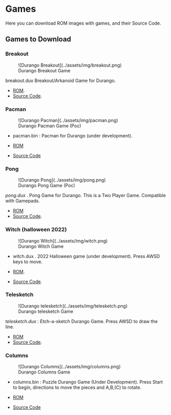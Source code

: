 # Games

Here you can download ROM images with games, and their Source Code.

## Games to Download

### Breakout

<figure markdown>
![Durango Breakout](../assets/img/breakout.png)
<figcaption>Durango Breakout Game</figcaption>
</figure>

breakout.dux Breakout/Arkanoid Game for Durango.

* [ROM](../assets/bin/breakout.dux).
* [Source Code](https://github.com/durangoretro/arkanoid).

### Pacman

<figure markdown>
![Durango Pacman](../assets/img/pacman.png)
<figcaption>Durango Pacman Game (Poc)</figcaption>
</figure>

* pacman.bin : Pacman for Durango (under development).

* [ROM](../assets/bin/pacman.bin)
* [Source Code]()

### Pong

<figure markdown>
![Durango Pong](../assets/img/pong.png)
<figcaption>Durango Pong Game (Poc)</figcaption>
</figure>

_pong.dux_ . Pong Game for Durango. This is a Two Player Game. Compatible with Gamepads.

* [ROM](../assets/bin/pong.dux)
* [Source Code](https://github.com/durangoretro/durango_demos/blob/main/pong.s).

### Witch (halloween 2022)

<figure markdown>
![Durango Witch](../assets/img/witch.png)
<figcaption>Durango Witch Game</figcaption>
</figure>

* witch.dux . 2022 Halloween game (under development). Press AWSD keys to move.

* [ROM](../assets/bin/witch.dux).
* [Source Code](https://github.com/durangoretro/witch).

### Telesketch


<figure markdown>
![Durango telesketch](../assets/img/telesketch.png)
<figcaption>Durango telesketch Game</figcaption>
</figure>

_telesketch.dux_ : Etch-a-sketch  Durango Game. Press AWSD to draw the line.

* [ROM](../assets/bin/telesketch.bin)
* [Source Code](https://github.com/durangoretro/telesketch).

### Columns

<figure markdown>
![Durango Columns](../assets/img/columns.png)
<figcaption>Durango Columns Game</figcaption>
</figure>

* columns.bin : Puzzle Durango Game (Under Development). Press Start to begin, directions to move the pieces and A,B,(C) to rotate.

* [ROM](../assets/bin/columns.dux)
* [Source Code]()

